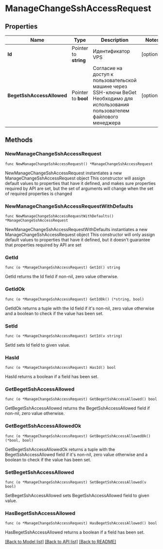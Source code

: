 # ManageChangeSshAccessRequest

## Properties

Name | Type | Description | Notes
------------ | ------------- | ------------- | -------------
**Id** | Pointer to **string** | Идентификатор VPS | [optional] 
**BegetSshAccessAllowed** | Pointer to **bool** | Согласие на доступ к пользовательской машине через SSH-ключи BeGet Необходимо для использования пользователем файлового менеджера | [optional] 

## Methods

### NewManageChangeSshAccessRequest

`func NewManageChangeSshAccessRequest() *ManageChangeSshAccessRequest`

NewManageChangeSshAccessRequest instantiates a new ManageChangeSshAccessRequest object
This constructor will assign default values to properties that have it defined,
and makes sure properties required by API are set, but the set of arguments
will change when the set of required properties is changed

### NewManageChangeSshAccessRequestWithDefaults

`func NewManageChangeSshAccessRequestWithDefaults() *ManageChangeSshAccessRequest`

NewManageChangeSshAccessRequestWithDefaults instantiates a new ManageChangeSshAccessRequest object
This constructor will only assign default values to properties that have it defined,
but it doesn't guarantee that properties required by API are set

### GetId

`func (o *ManageChangeSshAccessRequest) GetId() string`

GetId returns the Id field if non-nil, zero value otherwise.

### GetIdOk

`func (o *ManageChangeSshAccessRequest) GetIdOk() (*string, bool)`

GetIdOk returns a tuple with the Id field if it's non-nil, zero value otherwise
and a boolean to check if the value has been set.

### SetId

`func (o *ManageChangeSshAccessRequest) SetId(v string)`

SetId sets Id field to given value.

### HasId

`func (o *ManageChangeSshAccessRequest) HasId() bool`

HasId returns a boolean if a field has been set.

### GetBegetSshAccessAllowed

`func (o *ManageChangeSshAccessRequest) GetBegetSshAccessAllowed() bool`

GetBegetSshAccessAllowed returns the BegetSshAccessAllowed field if non-nil, zero value otherwise.

### GetBegetSshAccessAllowedOk

`func (o *ManageChangeSshAccessRequest) GetBegetSshAccessAllowedOk() (*bool, bool)`

GetBegetSshAccessAllowedOk returns a tuple with the BegetSshAccessAllowed field if it's non-nil, zero value otherwise
and a boolean to check if the value has been set.

### SetBegetSshAccessAllowed

`func (o *ManageChangeSshAccessRequest) SetBegetSshAccessAllowed(v bool)`

SetBegetSshAccessAllowed sets BegetSshAccessAllowed field to given value.

### HasBegetSshAccessAllowed

`func (o *ManageChangeSshAccessRequest) HasBegetSshAccessAllowed() bool`

HasBegetSshAccessAllowed returns a boolean if a field has been set.


[[Back to Model list]](../README.md#documentation-for-models) [[Back to API list]](../README.md#documentation-for-api-endpoints) [[Back to README]](../README.md)


